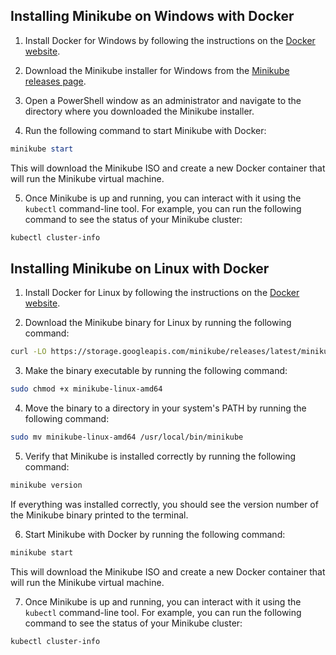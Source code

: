## Installing Minikube on Windows with Docker

1. Install Docker for Windows by following the instructions on the [Docker website](https://docs.docker.com/docker-for-windows/install/).

2. Download the Minikube installer for Windows from the [Minikube releases page](https://github.com/kubernetes/minikube/releases).

3. Open a PowerShell window as an administrator and navigate to the directory where you downloaded the Minikube installer.

4. Run the following command to start Minikube with Docker:

```powershell
minikube start
```

This will download the Minikube ISO and create a new Docker container that will run the Minikube virtual machine.

5. Once Minikube is up and running, you can interact with it using the `kubectl` command-line tool. For example, you can run the following command to see the status of your Minikube cluster:

```powershell
kubectl cluster-info
```

## Installing Minikube on Linux with Docker

1. Install Docker for Linux by following the instructions on the [Docker website](https://docs.docker.com/engine/install/).

2. Download the Minikube binary for Linux by running the following command:

```bash
curl -LO https://storage.googleapis.com/minikube/releases/latest/minikube-linux-amd64
```

3. Make the binary executable by running the following command:

```bash
sudo chmod +x minikube-linux-amd64
```

4. Move the binary to a directory in your system's PATH by running the following command:

```bash
sudo mv minikube-linux-amd64 /usr/local/bin/minikube
```

5. Verify that Minikube is installed correctly by running the following command:

```bash
minikube version
```

If everything was installed correctly, you should see the version number of the Minikube binary printed to the terminal.

6. Start Minikube with Docker by running the following command:

```bash
minikube start
```

This will download the Minikube ISO and create a new Docker container that will run the Minikube virtual machine.

7. Once Minikube is up and running, you can interact with it using the `kubectl` command-line tool. For example, you can run the following command to see the status of your Minikube cluster:

```bash
kubectl cluster-info
```